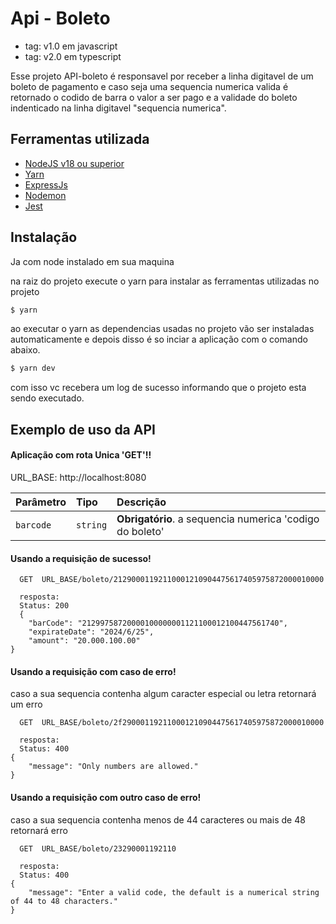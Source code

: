 
# Api - Boleto

* tag: v1.0 em javascript 
* tag: v2.0 em typescript 


Esse projeto API-boleto é responsavel por receber a 
linha digitavel de um boleto de pagamento e caso 
seja uma sequencia numerica valida é retornado o 
codido de barra o valor a ser pago e a validade do
boleto indenticado na linha digitavel "sequencia numerica".


## Ferramentas utilizada

 - [NodeJS  v18 ou superior](https://nodejs.org/en/)
 - [Yarn](https://yarnpkg.com/)
 - [ExpressJs](https://expressjs.com/)
 - [Nodemon](https://nodemon.io/)
 - [Jest](https://jestjs.io/pt-BR/)


## Instalação


Ja com node instalado em sua maquina

na raiz do projeto
execute o yarn para instalar as ferramentas utilizadas no projeto

```bash
$ yarn

```
ao executar o yarn as dependencias usadas no projeto vão ser instaladas automaticamente
e depois disso é so inciar a aplicação com o comando abaixo.

```bash
$ yarn dev

```
com isso vc recebera um log de sucesso informando que o projeto esta sendo executado.

## Exemplo de uso da API

#### Aplicação com rota Unica  'GET'!!

URL_BASE: http://localhost:8080

| Parâmetro   | Tipo       | Descrição                           |
| :---------- | :--------- | :---------------------------------- |
| `barcode` | `string` | **Obrigatório**. a sequencia numerica 'codigo do boleto' |

####  Usando a requisição de sucesso!
```http
  GET  URL_BASE/boleto/21290001192110001210904475617405975872000010000

  resposta: 
  Status: 200
  {
	"barCode": "21299758720000100000001121100012100447561740",
	"expirateDate": "2024/6/25",
	"amount": "20.000.100.00"
}

```

####  Usando a requisição com caso de erro!
caso a sua sequencia contenha algum caracter especial ou letra retornará um erro

```http
  GET  URL_BASE/boleto/2f290001192110001210904475617405975872000010000

  resposta: 
  Status: 400
{
	"message": "Only numbers are allowed."
}

```

####  Usando a requisição com outro caso de erro!
caso a sua sequencia contenha menos de 44 caracteres ou mais de 48 retornará erro

```http
  GET  URL_BASE/boleto/23290001192110

  resposta: 
  Status: 400
{
	"message": "Enter a valid code, the default is a numerical string of 44 to 48 characters."
}

```

